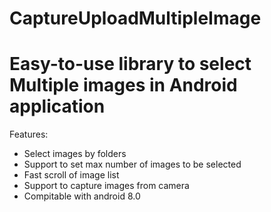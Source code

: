 # CaptureUploadMultipleImage

# Easy-to-use library to select Multiple images in Android application

Features:
<ul>
<li>Select images by folders</li>
<li>Support to set max number of images to be selected</li>
<li>Fast scroll of image list</li>
<li>Support to capture images from camera</li>
<li>Compitable with android 8.0</li>
</ul>
